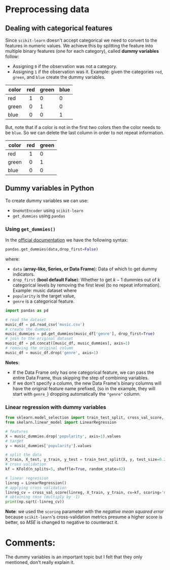 # Preprocessing data
## Dealing with categorical features
Since `scikit-learn` doesn't accept categorical we need to convert to the features in numeric values. We achieve this by splitting the feature into multiple binary features (one for each category), called **dummy variables** follow:
- Assigning `0` if the observation was not a category.
- Assigning `1` if the observation was it.
Example: given the categories `red`, `green`, and `blue` create the dummy variables.

| color | red | green | blue |
| ----- | :-: | ----- | ---- |
| red   |  1  | 0     | 0    |
| green |  0  | 1     | 0    |
| blue  |  0  | 0     | 1    |

But, note that if a color is not in the first two colors then the color needs to be `blue`. So we can delete the last column in order to not repeat information.

| color | red | green |
| ----- | :-: | ----- |
| red   |  1  | 0     |
| green |  0  | 1     |
| blue  |  0  | 0     |
## Dummy variables in Python
To create dummy variables we can use:
- `OneHotEncoder` using `scikit-learn`
- `get_dummies` using `pandas`
### Using `get_dummies()`
In the [official documentation](https://pandas.pydata.org/docs/reference/api/pandas.get_dummies.html) we have the following syntax:
```python
pandas.get_dummies(data,drop_first=False)
```
where:
- `data` (**array-like, Series, or Data Frame**): Data of which to get dummy indicators.
- `drop_first` (**bool default False**): Whether to get $k-1$ dummies out of $k$ categorical levels by removing the first level (to no repeat information).
Example: music dataset where
- `popularity` is the target value,
- `genre` is a categorical feature.
```python
import pandas as pd

# read the dataset
music_df = pd.read_csv('music.csv')
# create the dummies
music_dummies = pd.get_dummies(music_df['genre'], drop_first=True)
# join to the original dataset
music_df = pd.concat([music_df, music_dummies], axis=1)
# removing the original column
music_df = music_df.drop('genre', axis=1)
```
**Notes**:
- If the Data Frame only has one categorical feature, we can pass the entire Data Frame, thus skipping the step of combining variables. 
- If we don't specify a column, the new Data Frame's binary columns will have the original feature name prefixed, (so in the example, they will start with `genre_`) dropping automatically the `"genre"` column.
### Linear regression with dummy variables
```python
from sklearn.model_selection import train_test_split, cross_val_score, KFold
from skelarn.linear_model import LinearRegression

# features
X = music_dummies.drop('popularity', axis=1).values
# target
y = music_dummies['popularity'].values

# split the data
X_train, X_test, y_train, y_test = train_test_split(X, y, test_size=0.2, random_state=42)
# cross validation
kf = KFold(n_splits=5, shuffle=True, random_state=42)

# linear regression
linreg = LinearRegression()
# applying cross validation
linreg_cv = cross_val_score(linreg, X_train, y_train, cv=kf, scoring='neg_mean_squared_error')
# obtaining rmse (multiply by -1)
print(np.sqrt(-linreg_cv))
```
**Note**: we used the `scoring` parameter with the *negative mean squared error* because `scikit-learn`'s cross-validation metrics presume a higher score is better, so $MSE$ is changed to negative to counteract it.


# Comments:
The dummy variables is an important topic but I felt that they only mentioned, don't really explain it.

